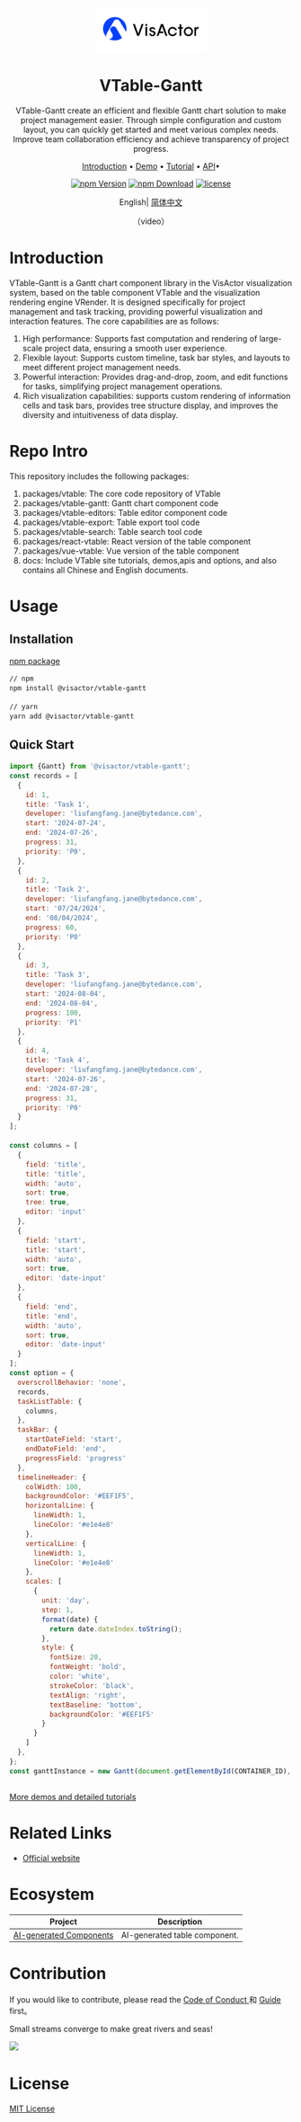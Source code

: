 <div align="center">
  <a href="" target="_blank">
    <img alt="VisActor Logo" width="200" src="https://github.com/VisActor/.github/blob/main/profile/500_200.svg"/>
  </a>
</div>

<div align="center">
  <h1>VTable-Gantt</h1>
</div>

<div align="center">

VTable-Gantt create an efficient and flexible Gantt chart solution to make project management easier. Through simple configuration and custom layout, you can quickly get started and meet various complex needs. Improve team collaboration efficiency and achieve transparency of project progress.

<p align="center">
  <a href="https://visactor.io/vtable/guide/gantt/introduction">Introduction</a> •
  <a href="https://visactor.io/vtable/demo/gantt/gantt-basic">Demo</a> •
  <a href="https://visactor.io/vtable/guide/gantt/Getting_Started">Tutorial</a> •
  <a href="https://visactor.io/vtable/option/Gantt">API</a>•
</p>

[![npm Version](https://img.shields.io/npm/v/@visactor/vtable-gantt.svg)](https://www.npmjs.com/package/@visactor/vtable-gantt)
[![npm Download](https://img.shields.io/npm/dm/@visactor/vtable-gantt.svg)](https://www.npmjs.com/package/@visactor/vtable-gantt)
[![license](https://img.shields.io/badge/license-MIT-blue.svg)](https://github.com/visactor/vtable/blob/main/LICENSE)

</div>

<div align="center">

English| [简体中文](./README.zh-CN.md)

</div>

<div align="center">

（video）

</div>

# Introduction

VTable-Gantt is a Gantt chart component library in the VisActor visualization system, based on the table component VTable and the visualization rendering engine VRender. It is designed specifically for project management and task tracking, providing powerful visualization and interaction features. The core capabilities are as follows:

1. High performance: Supports fast computation and rendering of large-scale project data, ensuring a smooth user experience.
2. Flexible layout: Supports custom timeline, task bar styles, and layouts to meet different project management needs.
3. Powerful interaction: Provides drag-and-drop, zoom, and edit functions for tasks, simplifying project management operations.
4. Rich visualization capabilities: supports custom rendering of information cells and task bars, provides tree structure display, and improves the diversity and intuitiveness of data display.

# Repo Intro

This repository includes the following packages:

1. packages/vtable: The core code repository of VTable
2. packages/vtable-gantt: Gantt chart component code
3. packages/vtable-editors: Table editor component code
4. packages/vtable-export: Table export tool code
5. packages/vtable-search: Table search tool code
6. packages/react-vtable: React version of the table component
7. packages/vue-vtable: Vue version of the table component
8. docs: Include VTable site tutorials, demos,apis and options, and also contains all Chinese and English documents.

# Usage

## Installation

[npm package](https://www.npmjs.com/package/@visactor/vtable)

```bash
// npm
npm install @visactor/vtable-gantt

// yarn
yarn add @visactor/vtable-gantt
```

## Quick Start

```javascript
import {Gantt} from '@visactor/vtable-gantt';
const records = [
  {
    id: 1,
    title: 'Task 1',
    developer: 'liufangfang.jane@bytedance.com',
    start: '2024-07-24',
    end: '2024-07-26',
    progress: 31,
    priority: 'P0',
  },
  {
    id: 2,
    title: 'Task 2',
    developer: 'liufangfang.jane@bytedance.com',
    start: '07/24/2024',
    end: '08/04/2024',
    progress: 60,
    priority: 'P0'
  },
  {
    id: 3,
    title: 'Task 3',
    developer: 'liufangfang.jane@bytedance.com',
    start: '2024-08-04',
    end: '2024-08-04',
    progress: 100,
    priority: 'P1'
  },
  {
    id: 4,
    title: 'Task 4',
    developer: 'liufangfang.jane@bytedance.com',
    start: '2024-07-26',
    end: '2024-07-28',
    progress: 31,
    priority: 'P0'
  }
];

const columns = [
  {
    field: 'title',
    title: 'title',
    width: 'auto',
    sort: true,
    tree: true,
    editor: 'input'
  },
  {
    field: 'start',
    title: 'start',
    width: 'auto',
    sort: true,
    editor: 'date-input'
  },
  {
    field: 'end',
    title: 'end',
    width: 'auto',
    sort: true,
    editor: 'date-input'
  }
];
const option = {
  overscrollBehavior: 'none',
  records,
  taskListTable: {
    columns,
  },
  taskBar: {
    startDateField: 'start',
    endDateField: 'end',
    progressField: 'progress'
  },
  timelineHeader: {
    colWidth: 100,
    backgroundColor: '#EEF1F5',
    horizontalLine: {
      lineWidth: 1,
      lineColor: '#e1e4e8'
    },
    verticalLine: {
      lineWidth: 1,
      lineColor: '#e1e4e8'
    },
    scales: [
      {
        unit: 'day',
        step: 1,
        format(date) {
          return date.dateIndex.toString();
        },
        style: {
          fontSize: 20,
          fontWeight: 'bold',
          color: 'white',
          strokeColor: 'black',
          textAlign: 'right',
          textBaseline: 'bottom',
          backgroundColor: '#EEF1F5'
        }
      }
    ]
  },
};
const ganttInstance = new Gantt(document.getElementById(CONTAINER_ID), option);
```

##

[More demos and detailed tutorials](https://visactor.io/vtable)

# Related Links

- [Official website](https://visactor.io/vtable)

# Ecosystem

| Project                                                     | Description                                                                            |
| ----------------------------------------------------------- | -------------------------------------------------------------------------------------- |
| [AI-generated Components](https://visactor.io/ai-vtable)    | AI-generated table component.                                                          |

# Contribution

If you would like to contribute, please read the [Code of Conduct ](./CODE_OF_CONDUCT.md) 和 [ Guide](./CONTRIBUTING.zh-CN.md) first。

Small streams converge to make great rivers and seas!

<a href="https://github.com/visactor/vtable/graphs/contributors"><img src="https://contrib.rocks/image?repo=visactor/vtable" /></a>

# License

[MIT License](./LICENSE)

